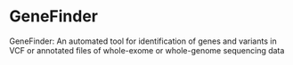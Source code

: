 # GeneFinder
GeneFinder: An automated tool for identification of genes and variants in VCF or annotated files of whole-exome or whole-genome sequencing data
